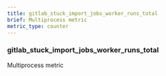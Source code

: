 ```yaml
---
title: gitlab_stuck_import_jobs_worker_runs_total
brief: Multiprocess metric
metric_type: counter
---
```

### gitlab_stuck_import_jobs_worker_runs_total

Multiprocess metric